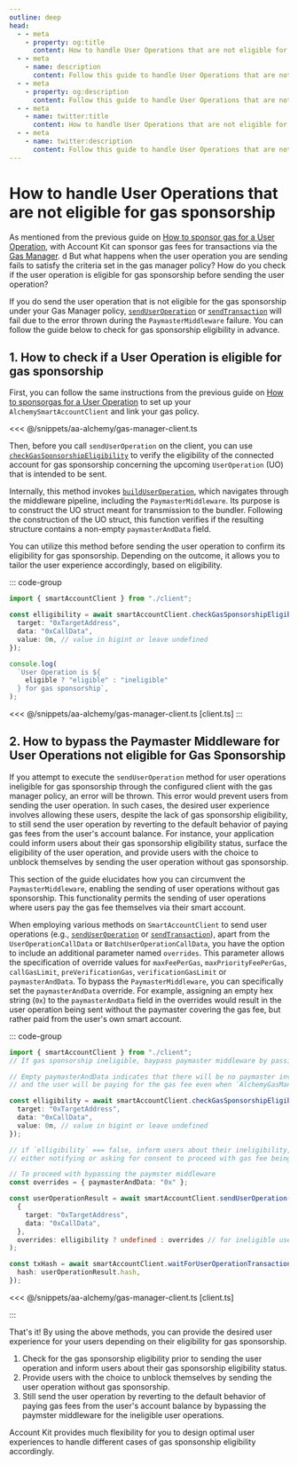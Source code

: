 ```yaml
---
outline: deep
head:
  - - meta
    - property: og:title
      content: How to handle User Operations that are not eligible for gas sponsorship
  - - meta
    - name: description
      content: Follow this guide to handle User Operations that are not eligible for gas sponsorship. Account Kit is a vertically integrated stack for building apps that support ERC-4337.
  - - meta
    - property: og:description
      content: Follow this guide to handle User Operations that are not eligible for gas sponsorship. Account Kit is a vertically integrated stack for building apps that support ERC-4337.
  - - meta
    - name: twitter:title
      content: How to handle User Operations that are not eligible for gas sponsorship
  - - meta
    - name: twitter:description
      content: Follow this guide to handle User Operations that are not eligible for gas sponsorship. Account Kit is a vertically integrated stack for building apps that support ERC-4337.
---
```


# How to handle User Operations that are not eligible for gas sponsorship

As mentioned from the previous guide on [How to sponsor gas for a User Operation](./gas-manager.md), with Account Kit can sponsor gas fees for transactions via the [Gas Manager](https://docs.alchemy.com/docs/gas-manager-services/?a=ak-docs).
d
But what happens when the user operation you are sending fails to satisfy the criteria set in the gas manager policy? How do you check if the user operation is eligible for gas sponsorship before sending the user operation?

If you do send the user operation that is not eligible for the gas sponsorship under your Gas Manager policy, [`sendUserOperation`](/packages/aa-core/smart-account-client/actions/sendUserOperation.md) or [`sendTransaction`](/packages/aa-core/smart-account-client/actions/sendTransaction.md) will fail due to the error thrown during the `PaymasterMiddleware` failure. You can follow the guide below to check for gas sponsorship eligibility in advance.

## 1. How to check if a User Operation is eligible for gas sponsorship

First, you can follow the same instructions from the previous guide on [How to sponsorgas for a User Operation](./gas-manager.md) to set up your `AlchemySmartAccountClient` and link your gas policy.

<<< @/snippets/aa-alchemy/gas-manager-client.ts

Then, before you call `sendUserOperation` on the client, you can use [`checkGasSponsorshipEligibility`](/packages/aa-core/smart-account-client/actions/checkGasSponsorshipEligibility.md) to verify the eligibility of the connected account for gas sponsorship concerning the upcoming `UserOperation` (UO) that is intended to be sent.

Internally, this method invokes [`buildUserOperation`](/packages/aa-core/smart-account-client/actions/buildUserOperation.md), which navigates through the middleware pipeline, including the `PaymasterMiddleware`. Its purpose is to construct the UO struct meant for transmission to the bundler. Following the construction of the UO struct, this function verifies if the resulting structure contains a non-empty `paymasterAndData` field.

You can utilize this method before sending the user operation to confirm its eligibility for gas sponsorship. Depending on the outcome, it allows you to tailor the user experience accordingly, based on eligibility.

::: code-group

```ts [check-gas-sponsorship-eligibility.ts]
import { smartAccountClient } from "./client";

const elligibility = await smartAccountClient.checkGasSponsorshipEligibility({
  target: "0xTargetAddress",
  data: "0xCallData",
  value: 0n, // value in bigint or leave undefined
});

console.log(
  `User Operation is ${
    eligible ? "eligible" : "ineligible"
  } for gas sponsorship`,
);
```

<<< @/snippets/aa-alchemy/gas-manager-client.ts [client.ts]
:::

## 2. How to bypass the Paymaster Middleware for User Operations not eligible for Gas Sponsorship

If you attempt to execute the `sendUserOperation` method for user operations ineligible for gas sponsorship through the configured client with the gas manager policy, an error will be thrown. This error would prevent users from sending the user operation. In such cases, the desired user experience involves allowing these users, despite the lack of gas sponsorship eligibility, to still send the user operation by reverting to the default behavior of paying gas fees from the user's account balance. For instance, your application could inform users about their gas sponsorship eligibility status, surface the eligibility of the user operation, and provide users with the choice to unblock themselves by sending the user operation without gas sponsorship.

This section of the guide elucidates how you can circumvent the `PaymasterMiddleware`, enabling the sending of user operations without gas sponsorship. This functionality permits the sending of user operations where users pay the gas fee themselves via their smart account.

When employing various methods on `SmartAccountClient` to send user operations (e.g., [`sendUserOperation`](/packages/aa-core/smart-account-client/actions/sendUserOperation.md) or [`sendTransaction`](/packages/aa-core/smart-account-client/actions/sendTransaction.md)), apart from the `UserOperationCallData` or `BatchUserOperationCallData`, you have the option to include an additional parameter named `overrides`. This parameter allows the specification of override values for `maxFeePerGas`, `maxPriorityFeePerGas`, `callGasLimit`, `preVerificationGas`, `verificationGasLimit` or `paymasterAndData`. To bypass the `PaymasterMiddleware`, you can specifically set the `paymasterAndData` override. For example, assigning an empty hex string (`0x`) to the `paymasterAndData` field in the overrides would result in the user operation being sent without the paymaster covering the gas fee, but rather paid from the user's own smart account.

::: code-group

```ts [bypass-paymaster-middleware.ts]
import { smartAccountClient } from "./client";
// If gas sponsorship ineligible, baypass paymaster middleware by passing in the paymasterAndData override

// Empty paymasterAndData indicates that there will be no paymaster involved
// and the user will be paying for the gas fee even when `AlchemyGasManager` is configured on the client

const elligibility = await smartAccountClient.checkGasSponsorshipEligibility({
  target: "0xTargetAddress",
  data: "0xCallData",
  value: 0n, // value in bigint or leave undefined
});

// if `elligibility` === false, inform users about their ineligibility,
// either notifying or asking for consent to proceed with gas fee being paid from their account balance

// To proceed with bypassing the paymster middleware
const overrides = { paymasterAndData: "0x" };

const userOperationResult = await smartAccountClient.sendUserOperation(
  {
    target: "0xTargetAddress",
    data: "0xCallData",
  },
  overrides: elligibility ? undefined : overrides // for ineligible user operations, set the paymasterAndData override
);

const txHash = await smartAccountClient.waitForUserOperationTransaction({
  hash: userOperationResult.hash,
});
```

<<< @/snippets/aa-alchemy/gas-manager-client.ts [client.ts]

:::

That's it! By using the above methods, you can provide the desired user experience for your users depending on their eligibility for gas sponsorship.

1. Check for the gas sponsorship eligibility prior to sending the user operation and inform users about their gas sponsorship eligibility status.
2. Provide users with the choice to unblock themselves by sending the user operation without gas sponsorship.
3. Still send the user operation by reverting to the default behavior of paying gas fees from the user's account balance by bypassing the paymster middleware for the ineligible user operations.

Account Kit provides much flexibility for you to design optimal user experiences to handle different cases of gas sponsonship eligibility accordingly.
